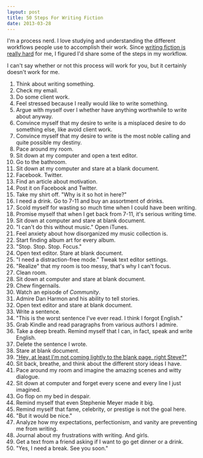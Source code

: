 ```yaml
---
layout: post
title: 50 Steps For Writing Fiction
date: 2013-03-28
---
```


I'm a process nerd. I love studying and understanding the different workflows people use to accomplish their work. Since [writing fiction is really hard](http://willmoyer.com/writing-is-hard/) for me, I figured I'd share some of the steps in my workflow.

I can't say whether or not this process will work for you, but it certainly doesn't work for me.

1. Think about writing something.
2. Check my email.
3. Do some client work.
4. Feel stressed because I really would like to write something.
5. Argue with myself over I whether have anything worthwhile to write about anyway.
6. Convince myself that my desire to write is a misplaced desire to do something else, like avoid client work.
7. Convince myself that my desire to write is the most noble calling and quite possible my destiny.
8. Pace around my room.
9. Sit down at my computer and open a text editor.
10. Go to the bathroom.
11. Sit down at my computer and stare at a blank document.
12. Facebook. Twitter.
13. Find an article about motivation.
14. Post it on Facebook and Twitter.
15. Take my shirt off. "Why is it so hot in here?"
16. I need a drink. Go to 7-11 and buy an assortment of drinks.
17. Scold myself for wasting so much time when I could have been writing.
18. Promise myself that when I get back from 7-11, it's serious writing time.
19. Sit down at computer and stare at blank document.
20. "I can't do this without music." Open iTunes.
21. Feel anxiety about how disorganized my music collection is.
22. Start finding album art for every album.
23. "Stop. Stop. Stop. Focus."
24. Open text editor. Stare at blank document.
25. "I need a distraction-free mode." Tweak text editor settings.
26. "Realize" that my room is too messy, that's why I can't focus.
27. Clean room.
28. Sit down at computer and stare at blank document.
29. Chew fingernails.
30. Watch an episode of *Community*.
31. Admire Dan Harmon and his ability to tell stories.
32. Open text editor and stare at blank document.
33. Write a sentence.
34. "This is the worst sentence I've ever read. I think I forgot English."
35. Grab Kindle and read paragraphs from various authors I admire.
36. Take a deep breath. Remind myself that I can, in fact, speak and write English.
37. Delete the sentence I wrote.
38. Stare at blank document.
39. ["Hey, at least I'm not coming lightly to the blank page, right Steve?"](http://cl.ly/text/3l3X1O1I0k0t)
40. Sit back, breathe, and think about the different story ideas I have.
41. Pace around my room and imagine the amazing scenes and witty dialogue.
42. Sit down at computer and forget every scene and every line I just imagined.
43. Go flop on my bed in despair.
44. Remind myself that even Stephenie Meyer made it big.
45. Remind myself that fame, celebrity, or prestige is not the goal here.
46. "But it would be nice."
47. Analyze how my expectations, perfectionism, and vanity are preventing me from writing.
48. Journal about my frustrations with writing. And girls.
49. Get a text from a friend asking if I want to go get dinner or a drink.
50. "Yes, I need a break. See you soon."